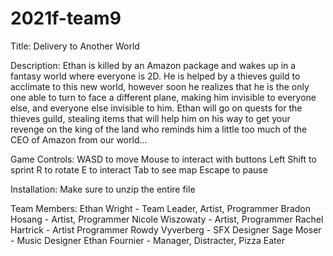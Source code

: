 # 2021f-team9
Title:
Delivery to Another World

Description:
Ethan is killed by an Amazon package and wakes up in a fantasy world where everyone is 2D. 
He is helped by a thieves guild to acclimate to this new world, however soon he realizes 
that he is the only one able to turn to face a different plane, making him invisible to 
everyone else, and everyone else invisible to him. Ethan will go on quests for the thieves 
guild, stealing items that will help him on his way to get your revenge on the king of the 
land who reminds him a little too much of the CEO of Amazon from our world...

Game Controls:
WASD to move
Mouse to interact with buttons
Left Shift to sprint
R to rotate 
E to interact
Tab to see map
Escape to pause

Installation:
Make sure to unzip the entire file

Team Members:
Ethan Wright - Team Leader, Artist, Programmer
Bradon Hosang - Artist, Programmer
Nicole Wiszowaty - Artist, Programmer
Rachel Hartrick - Artist Programmer
Rowdy Vyverberg - SFX Designer
Sage Moser - Music Designer
Ethan Fournier - Manager, Distracter, Pizza Eater